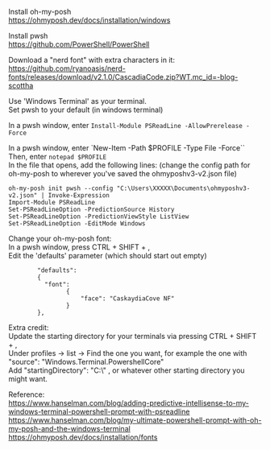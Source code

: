 Install oh-my-posh <br/>
https://ohmyposh.dev/docs/installation/windows

Install pwsh <br/>
https://github.com/PowerShell/PowerShell

Download a "nerd font" with extra characters in it: <br/>
https://github.com/ryanoasis/nerd-fonts/releases/download/v2.1.0/CascadiaCode.zip?WT.mc_id=-blog-scottha

Use 'Windows Terminal' as your terminal. <br/>
Set pwsh to your default (in windows terminal)

In a pwsh window, enter ```Install-Module PSReadLine -AllowPrerelease -Force```

In a pwsh window, enter `New-Item -Path $PROFILE -Type File -Force`` <br/>
Then, enter ```notepad $PROFILE``` <br/>
In the file that opens, add the following lines: (change the config path for oh-my-posh to wherever you've saved the ohmyposhv3-v2.json file) <br/>

```
oh-my-posh init pwsh --config "C:\Users\XXXXX\Documents\ohmyposhv3-v2.json" | Invoke-Expression
Import-Module PSReadLine
Set-PSReadLineOption -PredictionSource History
Set-PSReadLineOption -PredictionViewStyle ListView
Set-PSReadLineOption -EditMode Windows
```

Change your oh-my-posh font: <br/>
In a pwsh window, press CTRL + SHIFT + , <br/>
Edit the 'defaults' parameter (which should start out empty) <br/>
```
        "defaults": 
        {            
          "font":
                {
                    "face": "CaskaydiaCove NF"
                }
        },
```

Extra credit: <br/>
Update the starting directory for your terminals via pressing CTRL + SHIFT + , <br/>
Under profiles -> list -> Find the one you want, for example the one with "source": "Windows.Terminal.PowershellCore" <br/>
Add "startingDirectory": "C:\\" , or whatever other starting directory you might want.


Reference: <br/>
https://www.hanselman.com/blog/adding-predictive-intellisense-to-my-windows-terminal-powershell-prompt-with-psreadline <br/>
https://www.hanselman.com/blog/my-ultimate-powershell-prompt-with-oh-my-posh-and-the-windows-terminal <br/>
https://ohmyposh.dev/docs/installation/fonts
